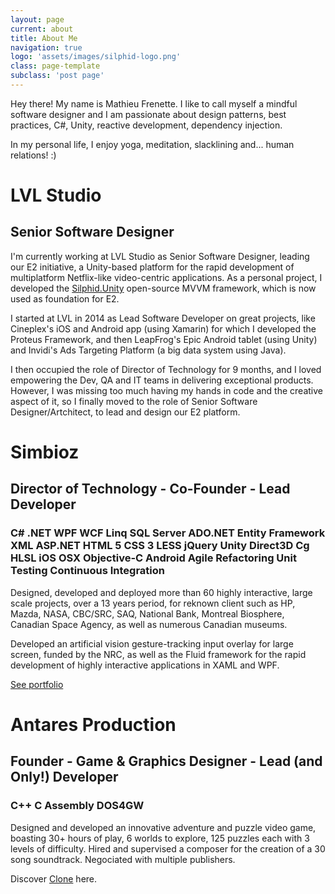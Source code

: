 ```yaml
---
layout: page
current: about
title: About Me
navigation: true
logo: 'assets/images/silphid-logo.png'
class: page-template
subclass: 'post page'
---
```

Hey there!  My name is Mathieu Frenette.  I like to call myself a mindful software designer and I am passionate about design patterns, best practices, C#, Unity, reactive development, dependency injection.

In my personal life, I enjoy yoga, meditation, slacklining and... human relations! :)

# LVL Studio
## Senior Software Designer

I'm currently working at LVL Studio as Senior Software Designer, leading our E2 initiative, a Unity-based platform for the rapid development of multiplatform Netflix-like video-centric applications.  As a personal project, I developed the [Silphid.Unity](http://github.com/silphid/silphid.unity) open-source MVVM framework, which is now used as foundation for E2.

I started at LVL in 2014 as Lead Software Developer on great projects, like Cineplex's iOS and Android app (using Xamarin) for which I developed the Proteus Framework, and then LeapFrog's Epic Android tablet (using Unity) and Invidi's Ads Targeting Platform (a big data system using Java).

I then occupied the role of Director of Technology for 9 months, and I loved empowering the Dev, QA and IT teams in delivering exceptional products.  However, I was missing too much having my hands in code and the creative aspect of it, so I finally moved to the role of Senior Software Designer/Artchitect, to lead and design our E2 platform.

# Simbioz
## Director of Technology - Co-Founder - Lead Developer

### C# .NET WPF WCF Linq SQL Server ADO.NET Entity Framework XML ASP.NET HTML 5 CSS 3 LESS jQuery Unity Direct3D Cg HLSL iOS OSX Objective-C Android Agile Refactoring Unit Testing Continuous Integration

Designed, developed and deployed more than 60 highly interactive, large scale projects, over a 13 years period, for reknown client such as HP, Mazda, NASA, CBC/SRC, SAQ, National Bank, Montreal Biosphere, Canadian Space Agency, as well as numerous Canadian museums.

Developed an artificial vision gesture-tracking input overlay for large screen, funded by the NRC, as well as the Fluid framework for the rapid development of highly interactive applications in XAML and WPF.

[See portfolio](http://goo.gl/FwfsOR)

# Antares Production
## Founder - Game & Graphics Designer - Lead (and Only!) Developer
### C++ C Assembly DOS4GW
Designed and developed an innovative adventure and puzzle video game, boasting 30+ hours of play, 6 worlds to explore, 125 puzzles each with 3 levels of difficulty. Hired and supervised a composer for the creation of a 30 song soundtrack. Negociated with multiple publishers.

Discover [Clone](/clone) here.